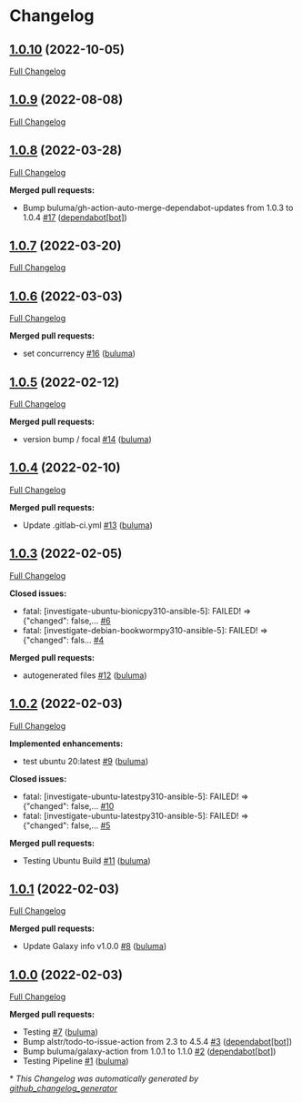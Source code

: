 # Changelog

## [1.0.10](https://github.com/buluma/ansible-role-investigate/tree/1.0.10) (2022-10-05)

[Full Changelog](https://github.com/buluma/ansible-role-investigate/compare/1.0.9...1.0.10)

## [1.0.9](https://github.com/buluma/ansible-role-investigate/tree/1.0.9) (2022-08-08)

[Full Changelog](https://github.com/buluma/ansible-role-investigate/compare/1.0.8...1.0.9)

## [1.0.8](https://github.com/buluma/ansible-role-investigate/tree/1.0.8) (2022-03-28)

[Full Changelog](https://github.com/buluma/ansible-role-investigate/compare/1.0.7...1.0.8)

**Merged pull requests:**

- Bump buluma/gh-action-auto-merge-dependabot-updates from 1.0.3 to 1.0.4 [\#17](https://github.com/buluma/ansible-role-investigate/pull/17) ([dependabot[bot]](https://github.com/apps/dependabot))

## [1.0.7](https://github.com/buluma/ansible-role-investigate/tree/1.0.7) (2022-03-20)

[Full Changelog](https://github.com/buluma/ansible-role-investigate/compare/1.0.6...1.0.7)

## [1.0.6](https://github.com/buluma/ansible-role-investigate/tree/1.0.6) (2022-03-03)

[Full Changelog](https://github.com/buluma/ansible-role-investigate/compare/1.0.5...1.0.6)

**Merged pull requests:**

- set concurrency [\#16](https://github.com/buluma/ansible-role-investigate/pull/16) ([buluma](https://github.com/buluma))

## [1.0.5](https://github.com/buluma/ansible-role-investigate/tree/1.0.5) (2022-02-12)

[Full Changelog](https://github.com/buluma/ansible-role-investigate/compare/1.0.4...1.0.5)

**Merged pull requests:**

- version bump / focal [\#14](https://github.com/buluma/ansible-role-investigate/pull/14) ([buluma](https://github.com/buluma))

## [1.0.4](https://github.com/buluma/ansible-role-investigate/tree/1.0.4) (2022-02-10)

[Full Changelog](https://github.com/buluma/ansible-role-investigate/compare/1.0.3...1.0.4)

**Merged pull requests:**

- Update .gitlab-ci.yml [\#13](https://github.com/buluma/ansible-role-investigate/pull/13) ([buluma](https://github.com/buluma))

## [1.0.3](https://github.com/buluma/ansible-role-investigate/tree/1.0.3) (2022-02-05)

[Full Changelog](https://github.com/buluma/ansible-role-investigate/compare/1.0.2...1.0.3)

**Closed issues:**

- fatal: \[investigate-ubuntu-bionicpy310-ansible-5\]: FAILED! =\> {"changed": false,... [\#6](https://github.com/buluma/ansible-role-investigate/issues/6)
- fatal: \[investigate-debian-bookwormpy310-ansible-5\]: FAILED! =\> {"changed": fals... [\#4](https://github.com/buluma/ansible-role-investigate/issues/4)

**Merged pull requests:**

- autogenerated files [\#12](https://github.com/buluma/ansible-role-investigate/pull/12) ([buluma](https://github.com/buluma))

## [1.0.2](https://github.com/buluma/ansible-role-investigate/tree/1.0.2) (2022-02-03)

[Full Changelog](https://github.com/buluma/ansible-role-investigate/compare/1.0.1...1.0.2)

**Implemented enhancements:**

- test ubuntu 20:latest [\#9](https://github.com/buluma/ansible-role-investigate/pull/9) ([buluma](https://github.com/buluma))

**Closed issues:**

- fatal: \[investigate-ubuntu-latestpy310-ansible-5\]: FAILED! =\> {"changed": false,... [\#10](https://github.com/buluma/ansible-role-investigate/issues/10)
- fatal: \[investigate-ubuntu-latestpy310-ansible-5\]: FAILED! =\> {"changed": false,... [\#5](https://github.com/buluma/ansible-role-investigate/issues/5)

**Merged pull requests:**

- Testing Ubuntu Build [\#11](https://github.com/buluma/ansible-role-investigate/pull/11) ([buluma](https://github.com/buluma))

## [1.0.1](https://github.com/buluma/ansible-role-investigate/tree/1.0.1) (2022-02-03)

[Full Changelog](https://github.com/buluma/ansible-role-investigate/compare/1.0.0...1.0.1)

**Merged pull requests:**

- Update Galaxy info v1.0.0 [\#8](https://github.com/buluma/ansible-role-investigate/pull/8) ([buluma](https://github.com/buluma))

## [1.0.0](https://github.com/buluma/ansible-role-investigate/tree/1.0.0) (2022-02-03)

[Full Changelog](https://github.com/buluma/ansible-role-investigate/compare/724488b5a8d1e98d1b407b33232500b4c0ce4bf5...1.0.0)

**Merged pull requests:**

- Testing [\#7](https://github.com/buluma/ansible-role-investigate/pull/7) ([buluma](https://github.com/buluma))
- Bump alstr/todo-to-issue-action from 2.3 to 4.5.4 [\#3](https://github.com/buluma/ansible-role-investigate/pull/3) ([dependabot[bot]](https://github.com/apps/dependabot))
- Bump buluma/galaxy-action from 1.0.1 to 1.1.0 [\#2](https://github.com/buluma/ansible-role-investigate/pull/2) ([dependabot[bot]](https://github.com/apps/dependabot))
- Testing Pipeline [\#1](https://github.com/buluma/ansible-role-investigate/pull/1) ([buluma](https://github.com/buluma))



\* *This Changelog was automatically generated by [github_changelog_generator](https://github.com/github-changelog-generator/github-changelog-generator)*

